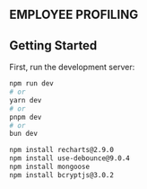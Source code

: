 ## EMPLOYEE PROFILING 
## Getting Started
First, run the development server:

```bash
npm run dev
# or
yarn dev
# or
pnpm dev
# or
bun dev

npm install recharts@2.9.0
npm install use-debounce@9.0.4
npm install mongoose
npm install bcryptjs@3.0.2

```

